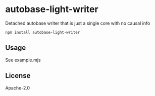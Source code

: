 # autobase-light-writer

Detached autobase writer that is just a single core with no causal info

```
npm install autobase-light-writer
```

## Usage

See example.mjs

## License

Apache-2.0
